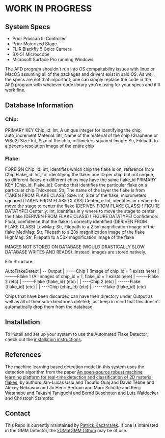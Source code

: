 # WORK IN PROGRESS

## System Specs

* Prior Proscan III Controller
* Prior Motorized Stage
* FLIR Blackfly 5 Color Camera
* BX-51 Microscope
* Microsoft Surface Pro running Windows 

The AFD program shouldn't run into OS compaitability issues with linux or MacOS assuming all of the packages and drivers exist in said OS. As well, the specs are not that important; one can simply replace the code in the AFD program with whatever code library you're using for your specs and it'll work fine.

## Database Information

### Chip:

PRIMARY KEY Chip_id: Int, A unique integer for identifying the chip; auto_increment
Material: Str, Name of the material of the chip (Graphene or WSe2)
Size: Int, Size of the chip, millimeters squared
Image: Str, Filepath to a decent-resolution image of the entire chip

### Flake:

FOREIGN Chip_id: Int, identifies which chip the flake is on, reference from Chip
Flake_id: Int, for identifying the flake: one ID per chip but not unqiue, so different flakes on different chips may have the same flake_id
PRIMARY KEY [Chip_id, Flake_id]: Combo that identifies the particular flake on a particular chip
Thickness: Str, The name of the layer the flake is from (TAKEN FROM FLAKE CLASS)
Size: Int, Size of the flake, micrometers squared (TAKEN FROM FLAKE CLASS)
Center_x: Int, identifies in x where to move the stage to center the flake (DERIVEN FROM FLAKE CLASS) ! FIGURE DATATYPE!
Center_y: Int, identifies in y where to move the stage to center the flake (DERIVEN FROM FLAKE CLASS) ! FIGURE DATATYPE!
Confidence: Float, confidence that the flake is correctly identified (DERIVEN FROM FLAKE CLASS)
LowMag: Str, Filepath to a 2.5x magnification image of the flake
MedMag: Str, Filepath to a 20x magnification image of the flake 
HighMag: Str, Filepath to a 50x magnification image of the flake


IMAGES NOT STORED ON DATABASE (WOULD DRASTICALLY SLOW DATABASE WRITES AND READS). Instead, images are stored natively.

File Structure:

AutoFlakeDetect
| -- Output
|
| ----Chip 1 (Image of chip_id = 1 exists here) 
| ------Flake 1 (All images of chip_id = 1, flake_id = 1 exists here)
| ------Flake 2 (etc)
| ------Flake {flake_id} (etc) 
|
| ----Chip 2 (etc)
| ------Flake {flake_id} (etc)
|
| ----Chip {chip_id} (etc)
| ------Flake {flake_id} (etc)

Chips that have been discarded can have their directory under Output as well as all of their sub-directories deleted; just keep in mind that this doesn't automatically drop them from the database.

## Installation

To install and set up your system to use the Automated Flake Detector, check out the [installation instructions](INSTALL.md).

## References

The machine learning based detection model in this system uses the detection algorithm from the paper [An open-source robust machine learning platform for real-time detection and classification of 2D material flakes](https://iopscience.iop.org/article/10.1088/2632-2153/ad2287), by authors Jan-Lucas Uslu and Taoufiq Ouaj and David Tebbe and Alexey Nekrasov and Jo Henri Bertram and Marc Schütte and Kenji Watanabe and Takashi Taniguchi and Bernd Beschoten and Lutz Waldecker and Christoph Stampfer.

## Contact

This Repo is currently maintained by [Patrick Kaczmarek](mailto:pkaczmar@andrew.cmu.edu). 
If one is interested in the GMM Detector, the [2DMatGMM Github](https://github.com/Jaluus/2DMatGMM?tab=readme-ov-file) may be of use.